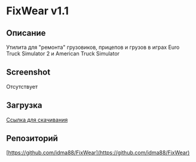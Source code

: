 # FixWear v1.1

## Описание

Утилита для "ремонта" грузовиков, прицепов и грузов в играх Euro Truck Simulator 2 и American Truck Simulator

## Screenshot

Отсутствует

## Загрузка

[Ссылка для скачивания](https://github.com/idma88/dreamon/blob/master/Soft/FixWear/FixWear.exe)

## Репозиторий

[https://github.com/idma88/FixWear](https://github.com/idma88/FixWear)